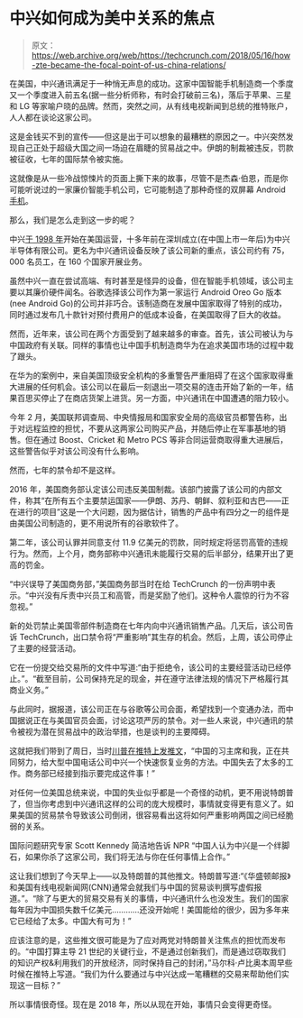 # 中兴如何成为美中关系的焦点

> 原文：<https://web.archive.org/web/https://techcrunch.com/2018/05/16/how-zte-became-the-focal-point-of-us-china-relations/>

在美国，中兴通讯满足于一种悄无声息的成功。这家中国智能手机制造商一个季度又一个季度进入前五名(据一些分析师称，有时会打破前三名)，落后于苹果、三星和 LG 等家喻户晓的品牌。然而，突然之间，从有线电视新闻到总统的推特账户，人人都在谈论这家公司。

这是金钱买不到的宣传——但这是出于可以想象的最糟糕的原因之一。中兴突然发现自己正处于超级大国之间一场迫在眉睫的贸易战之中。伊朗的制裁被违反，罚款被征收，七年的国际禁令被实施。

这就像是从一些冷战惊悚片的页面上撕下来的故事，尽管不是杰森·伯恩，而是你可能听说过的一家廉价智能手机公司，它可能制造了那种奇怪的双屏幕 Android [手机](https://web.archive.org/web/20221208075516/https://techcrunch.com/2017/12/19/ztes-dual-screen-phone-is-a-fascinating-mess/)。

那么，我们是怎么走到这一步的呢？

中兴[于 1998 年](https://web.archive.org/web/20221208075516/https://www.zteusa.com/about-us/)开始在美国运营，十多年前在深圳成立(在中国上市一年后)为中兴半导体有限公司。更名为中兴通讯设备反映了该公司新的重点，该公司约有 75，000 名员工，在 160 个国家开展业务。

虽然中兴一直在尝试高端、有时甚至是怪异的设备，但在智能手机领域，该公司主要以其廉价硬件闻名。谷歌选择该公司作为第一家运行 Android Oreo Go 版本(nee Android Go)的公司并非巧合。该制造商在发展中国家取得了特别的成功，同时通过发布几十款针对预付费用户的低成本设备，在美国取得了巨大的收益。

然而，近年来，该公司在两个方面受到了越来越多的审查。首先，该公司被认为与中国政府有关联。同样的事情也让中国手机制造商华为在追求美国市场的过程中栽了跟头。

在华为的案例中，来自美国顶级安全机构的多重警告严重阻碍了在这个国家取得重大进展的任何机会。该公司以在最后一刻退出一项交易的连击开始了新的一年，结果百思买停止了在商店货架上进货。另一方面，中兴通讯在中国遭遇的阻力较小。

今年 2 月，美国联邦调查局、中央情报局和国家安全局的高级官员都警告称，出于对远程监控的担忧，不要从这两家公司购买产品，并随后停止在军事基地的销售。但在通过 Boost、Cricket 和 Metro PCS 等非合同运营商取得重大进展后，这些警告似乎对该公司没有什么影响。

然而，七年的禁令却不是这样。

2016 年，美国商务部认定该公司违反美国制裁。该部门披露了该公司的内部文件，称其“在所有五个主要禁运国家——伊朗、苏丹、朝鲜、叙利亚和古巴——正在进行的项目”这是一个大问题，因为据估计，销售的产品中有四分之一的组件是由美国公司制造的，更不用说所有的谷歌软件了。

第二年，该公司认罪并同意支付 11.9 亿美元的罚款，同时规定将惩罚高管的违规行为。然而，上个月，商务部称中兴通讯未能履行交易的后半部分，结果开出了更高的罚金。

“中兴误导了美国商务部，”美国商务部当时在给 TechCrunch 的一份声明中表示。“中兴没有斥责中兴员工和高管，而是奖励了他们。这种令人震惊的行为不容忽视。”

新的处罚禁止美国零部件制造商在七年内向中兴通讯销售产品。几天后，该公司告诉 TechCrunch，出口禁令将“严重影响”其生存的机会。然后，上周，该公司停止了主要的经营活动。

它在一份提交给交易所的文件中写道:“由于拒绝令，该公司的主要经营活动已经停止。”。“截至目前，公司保持充足的现金，并在遵守法律法规的情况下严格履行其商业义务。”

与此同时，据报道，该公司正在与谷歌等公司会面，希望找到一个变通办法，而中国据说正在与美国官员会面，讨论这项严厉的禁令。对一些人来说，中兴通讯的禁令被视为潜在贸易战中的政治举措，也是谈判的主要障碍。

这就把我们带到了周日，当时[川普在推特上发推文](https://web.archive.org/web/20221208075516/https://techcrunch.com/2018/05/13/trump-zte/)，“中国的习主席和我，正在共同努力，给大型中国电话公司中兴一个快速恢复业务的方法。中国失去了太多的工作。商务部已经接到指示要完成这件事！”

对任何一位美国总统来说，中国的失业似乎都是一个奇怪的动机，更不用说特朗普了，但当你考虑到中兴通讯这样的公司的庞大规模时，事情就变得更有意义了。如果美国的贸易禁令导致该公司倒闭，很容易看出这将如何严重影响两国之间已经脆弱的关系。

国际问题研究专家 Scott Kennedy 简洁地告诉 NPR “中国人认为中兴是一个绊脚石，如果你杀了这家公司，我们将无法与你在任何事情上合作。”

这让我们想到了今天早上——以及特朗普的其他推文。特朗普写道:“《华盛顿邮报》和美国有线电视新闻网(CNN)通常会就我们与中国的贸易谈判撰写虚假报道。”。“除了与更大的贸易交易有关的事情，中兴通讯什么也没发生。我们的国家每年因为中国损失数千亿美元…………还没开始呢！美国能给的很少，因为多年来它已经给了太多。中国大有可为！”

应该注意的是，这些推文很可能是为了应对两党对特朗普关注焦点的担忧而发布的。“中国打算主导 21 世纪的关键行业，不是通过创新我们，而是通过窃取我们的知识产权&利用我们的开放经济，同时保持自己的封闭，”马尔科·卢比奥本周早些时候在推特上写道。“我们为什么要通过与中兴达成一笔糟糕的交易来帮助他们实现这一目标？”

所以事情很奇怪。现在是 2018 年，所以从现在开始，事情只会变得更奇怪。
